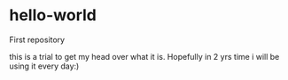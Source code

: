 # hello-world
First repository

this is a trial to get my head over what it is. Hopefully in 2 yrs time i will be using it every day:)

